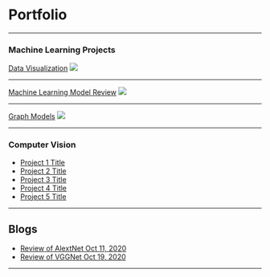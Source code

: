 # Portfolio

---

### Machine Learning Projects

[Data Visualization](/sample_page)
<img src="images/dummy_thumbnail.jpg?raw=true"/>

---
[Machine Learning Model Review](/pdf/intermediatepythongithubio.pdf)
<img src="images/dummy_thumbnail.jpg?raw=true"/>

---
[Graph Models](http://example.com/)
<img src="images/dummy_thumbnail.jpg?raw=true"/>

---

### Computer Vision

- [Project 1 Title](http://example.com/)
- [Project 2 Title](http://example.com/)
- [Project 3 Title](http://example.com/)
- [Project 4 Title](http://example.com/)
- [Project 5 Title](http://example.com/)

---

## Blogs

- [Review of AlextNet Oct 11, 2020](/Review_AleXNet.md)
- [Review of VGGNet Oct 19, 2020](/Review_VGGNet.md) 


---
<!-- Remove above link if you don't want to attibute -->
